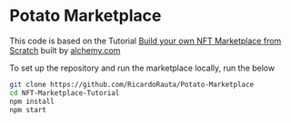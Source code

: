 # Potato Marketplace

This code is based on the Tutorial [Build your own NFT Marketplace from Scratch](https://docs.alchemy.com/alchemy/) built by [alchemy.com](https://alchemy.com)

To set up the repository and run the marketplace locally, run the below
```bash
git clone https://github.com/RicardoRauta/Potato-Marketplace
cd NFT-Marketplace-Tutorial
npm install
npm start
```